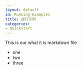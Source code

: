 ```yaml
---
layout: default
id: Running-Examples
title: 运行示例
categories:
- Quickstart
---
```


This is our what it is markdown file

- one
- two
- three